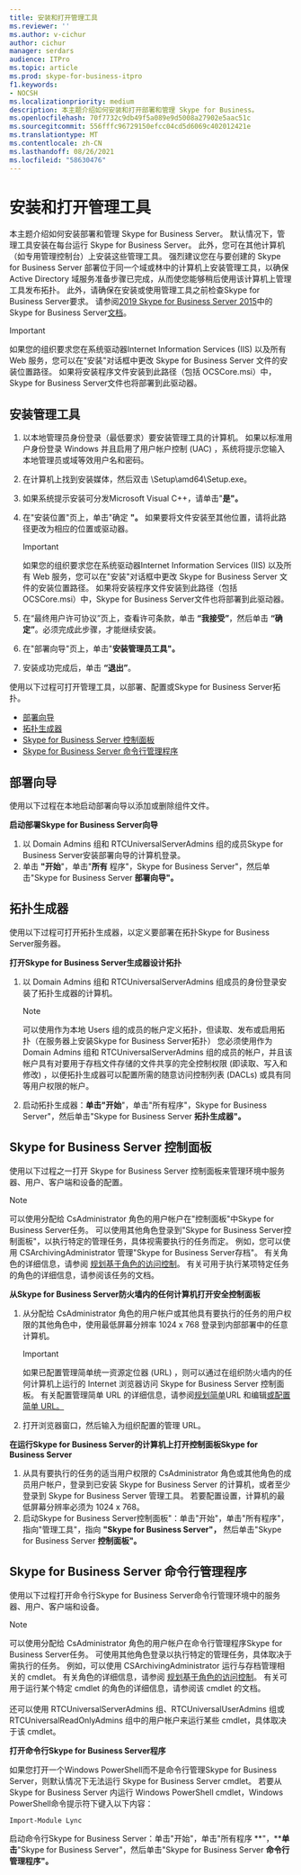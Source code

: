 ```yaml
---
title: 安装和打开管理工具
ms.reviewer: ''
ms.author: v-cichur
author: cichur
manager: serdars
audience: ITPro
ms.topic: article
ms.prod: skype-for-business-itpro
f1.keywords:
- NOCSH
ms.localizationpriority: medium
description: 本主题介绍如何安装和打开部署和管理 Skype for Business。
ms.openlocfilehash: 70f7732c9db49f5a089e9d5008a27902e5aac51c
ms.sourcegitcommit: 556fffc96729150efcc04cd5d6069c402012421e
ms.translationtype: MT
ms.contentlocale: zh-CN
ms.lasthandoff: 08/26/2021
ms.locfileid: "58630476"
---
```

# <a name="install-and-open-administrative-tools"></a>安装和打开管理工具

本主题介绍如何安装部署和管理 Skype for Business Server。 默认情况下，管理工具安装在每台运行 Skype for Business Server。 此外，您可在其他计算机（如专用管理控制台）上安装这些管理工具。 强烈建议您在与要创建的 Skype for Business Server 部署位于同一个域或林中的计算机上安装管理工具，以确保 Active Directory 域服务准备步骤已完成，从而使您能够稍后使用该计算机上管理工具发布拓扑。 此外，请确保在安装或使用管理工具之前检查Skype for Business Server要求。 请参阅[2019 Skype for Business Server 2015](../../SfBServer2019/plan/system-requirements.md)中的Skype for Business Server[文档](../plan-your-deployment/requirements-for-your-environment/requirements-for-your-environment.md)。
 
> [!Important]
> 如果您的组织要求您在系统驱动器Internet Information Services (IIS) 以及所有 Web 服务，您可以在"安装"对话框中更改 Skype for Business Server 文件的安装位置路径。 如果将安装程序文件安装到此路径（包括 OCSCore.msi）中，Skype for Business Server文件也将部署到此驱动器。 

## <a name="to-install-the-administrative-tools"></a>安装管理工具

1. 以本地管理员身份登录（最低要求）要安装管理工具的计算机。 如果以标准用户身份登录 Windows 并且启用了用户帐户控制 (UAC) ，系统将提示您输入本地管理员或域等效用户名和密码。
2. 在计算机上找到安装媒体，然后双击 \Setup\amd64\Setup.exe。
3. 如果系统提示安装可分发Microsoft Visual C++，请单击"**是"。**
4. 在"安装位置"页上，单击"确定 **"。** 如果要将文件安装至其他位置，请将此路径更改为相应的位置或驱动器。

    > [!Important]
    > 如果您的组织要求您在系统驱动器Internet Information Services (IIS) 以及所有 Web 服务，您可以在"安装"对话框中更改 Skype for Business Server 文件的安装位置路径。 如果将安装程序文件安装到此路径（包括 OCSCore.msi）中，Skype for Business Server文件也将部署到此驱动器。 

5. 在“最终用户许可协议”页上，查看许可条款，单击 **“我接受”**，然后单击 **“确定”**。必须完成此步骤，才能继续安装。
6. 在"部署向导"页上，单击"**安装管理员工具"。** 
7. 安装成功完成后，单击 **“退出”**。

使用以下过程可打开管理工具，以部署、配置或Skype for Business Server拓扑。

- [部署向导](#deployment-wizard)
- [拓扑生成器](#topology-builder) 
- [Skype for Business Server 控制面板](#skype-for-business-server-control-panel)
- [Skype for Business Server 命令行管理程序](#skype-for-business-server-management-shell)

## <a name="deployment-wizard"></a>部署向导

使用以下过程在本地启动部署向导以添加或删除组件文件。

**启动部署Skype for Business Server向导**

1. 以 Domain Admins 组和 RTCUniversalServerAdmins 组的成员Skype for Business Server安装部署向导的计算机登录。
2. 单击 **"开始**"，单击"**所有** 程序"，Skype for Business Server"，然后单击"Skype for Business Server **部署向导"。**


## <a name="topology-builder"></a>拓扑生成器 

使用以下过程可打开拓扑生成器，以定义要部署在拓扑Skype for Business Server服务器。

**打开Skype for Business Server生成器设计拓扑**

1. 以 Domain Admins 组和 RTCUniversalServerAdmins 组成员的身份登录安装了拓扑生成器的计算机。
    > [!NOTE]
    > 可以使用作为本地 Users 组的成员的帐户定义拓扑，但读取、发布或启用拓扑（在服务器上安装Skype for Business Server拓扑） 您必须使用作为 Domain Admins 组和 RTCUniversalServerAdmins 组的成员的帐户，并且该帐户具有对要用于存档文件存储的文件共享的完全控制权限 (即读取、写入和修改) ，以便拓扑生成器可以配置所需的随意访问控制列表 (DACLs) 或具有同等用户权限的帐户。
 
2. 启动拓扑生成器：**单击"开始**"，单击"所有程序"，Skype for Business Server"，然后单击"Skype for Business Server **拓扑生成器"。** 

## <a name="skype-for-business-server-control-panel"></a>Skype for Business Server 控制面板 

使用以下过程之一打开 Skype for Business Server 控制面板来管理环境中服务器、用户、客户端和设备的配置。

> [!NOTE]
> 可以使用分配给 CsAdministrator 角色的用户帐户在"控制面板"中Skype for Business Server任务。 可以使用其他角色登录到"Skype for Business Server控制面板"，以执行特定的管理任务，具体视需要执行的任务而定。 例如，您可以使用 CSArchivingAdministrator 管理"Skype for Business Server存档"。 有关角色的详细信息，请参阅 [规划基于角色的访问控制](/previous-versions/office/lync-server-2013/lync-server-2013-planning-for-role-based-access-control)。 有关可用于执行某项特定任务的角色的详细信息，请参阅该任务的文档。 

**从Skype for Business Server防火墙内的任何计算机打开安全控制面板**

1. 从分配给 CsAdministrator 角色的用户帐户或其他具有要执行的任务的用户权限的其他角色中，使用最低屏幕分辨率 1024 x 768 登录到内部部署中的任意计算机。

    > [!IMPORTANT]
    > 如果已配置管理简单统一资源定位器 (URL) ，则可以通过在组织防火墙内的任何计算机上运行的 Internet 浏览器访问 Skype for Business Server 控制面板。 有关配置管理简单 URL 的详细信息，请参阅[规划简单](/previous-versions/office/lync-server-2013/lync-server-2013-planning-for-simple-urls)URL 和编辑[或配置简单 URL。](/previous-versions/office/lync-server-2013/lync-server-2013-edit-or-configure-simple-urls) 

2. 打开浏览器窗口，然后输入为组织配置的管理 URL。

**在运行Skype for Business Server的计算机上打开控制面板Skype for Business Server**

1. 从具有要执行的任务的适当用户权限的 CsAdministrator 角色或其他角色的成员用户帐户，登录到已安装 Skype for Business Server 的计算机，或者至少登录到 Skype for Business Server 管理工具。 若要配置设置，计算机的最低屏幕分辨率必须为 1024 x 768。
2. 启动Skype for Business Server控制面板"：单击"开始"，单击"所有程序"，指向"管理工具"，指向 **"Skype for Business Server"，** 然后单击"Skype for Business Server **控制面板"。**

## <a name="skype-for-business-server-management-shell"></a>Skype for Business Server 命令行管理程序 

使用以下过程打开命令行Skype for Business Server命令行管理环境中的服务器、用户、客户端和设备。

> [!NOTE]
> 可以使用分配给 CsAdministrator 角色的用户帐户在命令行管理程序Skype for Business Server任务。 可使用其他角色登录以执行特定的管理任务，具体取决于需执行的任务。 例如，可以使用 CSArchivingAdministrator 运行与存档管理相关的 cmdlet。 有关角色的详细信息，请参阅 [规划基于角色的访问控制](/previous-versions/office/lync-server-2013/lync-server-2013-planning-for-role-based-access-control)。 有关可用于运行某个特定 cmdlet 的角色的详细信息，请参阅该 cmdlet 的文档。<br/><br/>还可以使用 RTCUniversalServerAdmins 组、RTCUniversalUserAdmins 组或 RTCUniversalReadOnlyAdmins 组中的用户帐户来运行某些 cmdlet，具体取决于该 cmdlet。 

**打开命令行Skype for Business Server程序**

如果您打开一个Windows PowerShell而不是命令行管理Skype for Business Server，则默认情况下无法运行 Skype for Business Server cmdlet。 若要从 Skype for Business Server 内运行 Windows PowerShell cmdlet，Windows PowerShell命令提示符下键入以下内容：

`Import-Module Lync`

启动命令行Skype for Business Server：单击"开始"，单击"所有程序 **"，****单击**"Skype for Business Server"，然后单击"Skype for Business Server **命令行管理程序"。**